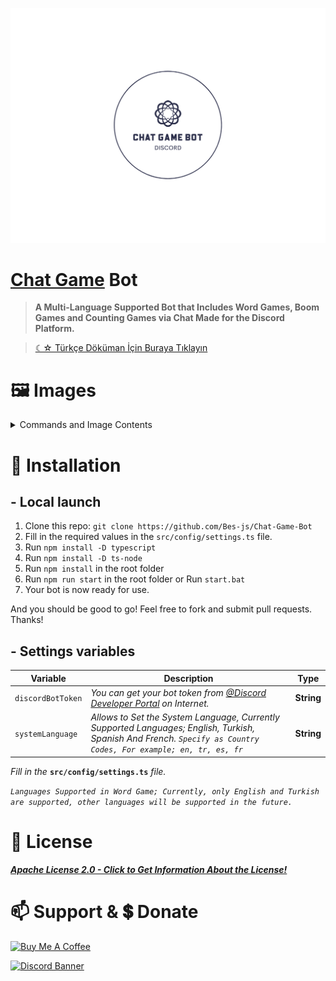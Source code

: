 [![fivesobes](./readMeBanner.png)](https://discord.gg/luppux)

# [Chat Game](https://discord.gg/luppux) Bot

> **A Multi-Language Supported Bot that Includes Word Games, Boom Games and Counting Games via Chat Made for the Discord Platform.**

> [☾☆ Türkçe Döküman İçin Buraya Tıklayın](./docs/tr-README.md)


# 🖼️ Images
<details>
  <summary>Commands and Image Contents</summary>

  | Boom Game | Counting Game | Word Game | Help Command | Lang Command |
  | ---- | ---- | ----  | ----  | ---- |
  | <img src="https://cdn.discordapp.com/attachments/1198123183354691674/1209195275542073414/Ekran_goruntusu_2024-02-19_201324.png?ex=65e609db&is=65d394db&hm=02cc34149ca1f0b2ec9a0044e78091a7946b9647a733342f043530b9d54e51e6&" /> <img src="https://cdn.discordapp.com/attachments/1198123183354691674/1209195275776958464/Ekran_goruntusu_2024-02-19_201456.png?ex=65e609db&is=65d394db&hm=6b5ba45b3f336e5f609626f497c011ab28fb441e695bc94fe68a926beef1325a&" /> <img src="https://cdn.discordapp.com/attachments/1198123183354691674/1209195320769122325/Ekran_goruntusu_2024-02-19_200841.png?ex=65e609e6&is=65d394e6&hm=d60ac83d82da96763c8256db6416b5f9d047e5b26b021721c383849582bd34ec&" />  | <img src="https://cdn.discordapp.com/attachments/1198123183354691674/1209195274996551750/Ekran_goruntusu_2024-02-19_200909.png?ex=65e609db&is=65d394db&hm=bb6f435935a5c75eea507576c3e3be2ada83cd47056102ced0097d542e932081&" /> <img src="https://cdn.discordapp.com/attachments/1198123183354691674/1209195275328032778/Ekran_goruntusu_2024-02-19_201244.png?ex=65e609db&is=65d394db&hm=5056ae0da4ab3513ce8168a265d988295bb329c33d2ebd9848a386a7d97516d9&" /> <img src="https://cdn.discordapp.com/attachments/1198123183354691674/1209195320769122325/Ekran_goruntusu_2024-02-19_200841.png?ex=65e609e6&is=65d394e6&hm=d60ac83d82da96763c8256db6416b5f9d047e5b26b021721c383849582bd34ec&" /> | <img src="https://cdn.discordapp.com/attachments/1198123183354691674/1209195319707836478/Ekran_goruntusu_2024-02-19_200357.png?ex=65e609e5&is=65d394e5&hm=260645770860299050296970be9a0bf3a0b20c629f32e5c44c1a2e590f134dec&" /> <img src="https://cdn.discordapp.com/attachments/1198123183354691674/1209195320052027513/Ekran_goruntusu_2024-02-19_200747.png?ex=65e609e6&is=65d394e6&hm=6dae4fc47f4b322e1763630cfb6bfbe1affa45836a597ce3fa9a6d9ced0f7faa&" /> <img src="https://cdn.discordapp.com/attachments/1198123183354691674/1209195320769122325/Ekran_goruntusu_2024-02-19_200841.png?ex=65e609e6&is=65d394e6&hm=d60ac83d82da96763c8256db6416b5f9d047e5b26b021721c383849582bd34ec&" /> <img src="https://cdn.discordapp.com/attachments/1198123183354691674/1209195320425185391/Ekran_goruntusu_2024-02-19_200801.png?ex=65e609e6&is=65d394e6&hm=70495ac16c96c88d1a5c871e5e012285ec0eaddde061ec13298661b622733e29&" /> | <img src="https://cdn.discordapp.com/attachments/1198123183354691674/1209195277198827530/Ekran_goruntusu_2024-02-19_201750.png?ex=65e609db&is=65d394db&hm=8aa5496fa4c438d2da8f1d130657753cc4a2ceb41106d2c6973d3a8821e871ae&" /> | <img src="https://cdn.discordapp.com/attachments/1198123183354691674/1209195276066226216/Ekran_goruntusu_2024-02-19_201516.png?ex=65e609db&is=65d394db&hm=199c9eed933913f4944293874d6b33b6348f3559949b49cb1e49793b2c3a9f46&" /> <img src="https://cdn.discordapp.com/attachments/1198123183354691674/1209195276280012830/Ekran_goruntusu_2024-02-19_201528.png?ex=65e609db&is=65d394db&hm=1d261166bf41be82e1ad664a95f6d7b2538cc8a65327fc1971d9b341c3dd241f&" /> |

</details>

# 📗 Installation

## - Local launch

1. Clone this repo: `git clone https://github.com/Bes-js/Chat-Game-Bot`
2. Fill in the required values in the `src/config/settings.ts` file.
3. Run `npm install -D typescript`
4. Run `npm install -D ts-node`
5. Run `npm install` in the root folder
6. Run `npm run start` in the root folder or Run `start.bat`
7. Your bot is now ready for use.

And you should be good to go! Feel free to fork and submit pull requests. Thanks!

## - Settings variables

| Variable              | Description                                     | Type  |
| ----------------------| ------------------------------------------------|-------|
| `discordBotToken`     | *You can get your bot token from [@Discord Developer Portal](https://discord.com/developers/applications/) on Internet.*|**String** |
| `systemLanguage`      | *Allows to Set the System Language, Currently Supported Languages; English, Turkish, Spanish And French. `Specify as Country Codes, For example; en, tr, es, fr`* |**String** |

*Fill in the* **`src/config/settings.ts`** *file.*

*`Languages Supported in Word Game; Currently, only English and Turkish are supported, other languages will be supported in the future.`*

# 📜 License

[***Apache License 2.0 - Click to Get Information About the License!***](./LICENSE.md)

# 📫 Support & 💲 Donate

<a href="https://www.buymeacoffee.com/beykant" target="_blank"><img src="https://cdn.buymeacoffee.com/buttons/v2/default-yellow.png" width="120px" height="30px" alt="Buy Me A Coffee"></a>

[![Discord Banner](https://api.weblutions.com/discord/invite/luppux/)](https://discord.gg/luppux)